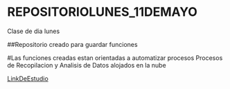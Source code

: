# REPOSITORIOLUNES_11DEMAYO
Clase de dia lunes

##Repositorio creado para guardar funciones

#Las funciones creadas estan orientadas a automatizar procesos
 Procesos de Recopilacion y Analisis de Datos alojados en la nube
 
 [LinkDeEstudio](http://www.intracen.org/itc/about.html)
 